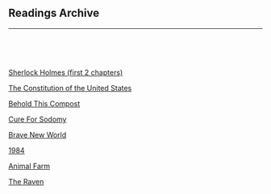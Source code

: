 <h2>Readings Archive</h2>
<div class="container"><hr /></div>
<hr style="height:50px; visibility:hidden;" />
<p><a href="sherlock_holmes">Sherlock Holmes (first 2 chapters)</a></p>
<p><a href="US_Constitution.m4a">The Constitution of the United States</a></p>
<p><a href="behold_this_compost">Behold This Compost</a></p>
<p><a href="cure_for_sodomy">Cure For Sodomy</a></p>
<p><a href="brave_new_world">Brave New World</a></p>
<p><a href="1984">1984</a></p>
<p><a href="animal_farm">Animal Farm</a></p>
<p><a href="the_raven_1-6-20.m4a">The Raven</a></p>